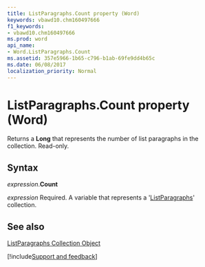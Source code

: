 ```yaml
---
title: ListParagraphs.Count property (Word)
keywords: vbawd10.chm160497666
f1_keywords:
- vbawd10.chm160497666
ms.prod: word
api_name:
- Word.ListParagraphs.Count
ms.assetid: 357e5966-1b65-c796-b1ab-69fe9dd4b65c
ms.date: 06/08/2017
localization_priority: Normal
---
```



# ListParagraphs.Count property (Word)

Returns a  **Long** that represents the number of list paragraphs in the collection. Read-only.


## Syntax

_expression_.**Count**

_expression_ Required. A variable that represents a '[ListParagraphs](Word.listparagraphs.md)' collection.


## See also


[ListParagraphs Collection Object](Word.listparagraphs.md)

[!include[Support and feedback](~/includes/feedback-boilerplate.md)]